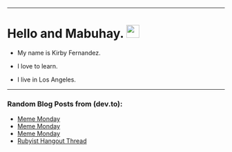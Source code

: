 
<img src="https://komarev.com/ghpvc/?username=kirbygit&style=flat-square&color=blue" alt=""/>

---
<h1>
  Hello and Mabuhay.
  <img src="https://media.giphy.com/media/hvRJCLFzcasrR4ia7z/giphy.gif" width="30px"/>
</h1>

- My name is Kirby Fernandez.

- I love to learn.

- I live in Los Angeles.

---

### Random Blog Posts from (dev.to):
<!-- BLOG-POST-LIST:START -->
- [Meme Monday](https://dev.to/ben/meme-monday-2mk3)
- [Meme Monday](https://dev.to/ben/meme-monday-1jjg)
- [Meme Monday](https://dev.to/ben/meme-monday-2l4b)
- [Rubyist Hangout Thread](https://dev.to/ben/rubyist-hangout-thread-gcn)
<!-- BLOG-POST-LIST:END -->
